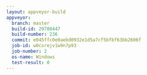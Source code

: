 ```yaml
---
layout: appveyor-build
appveyor:
  branch: master
  build-id: 29780447
  build-number: 236
  commit: e045ffc0e0aebd0932e1d5a7cf5bfbf63bb2606f
  job-id: w0csrejv1w9n7p93
  job-number: 2
  os-name: Windows
  test-result: 0
---
```

